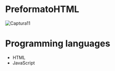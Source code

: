 # PreformatoHTML

![Captura11](https://user-images.githubusercontent.com/62777613/209472322-d82b7bf8-874b-4ec4-a8f1-a623e9509641.PNG)

# Programming languages
- HTML
- JavaScript
